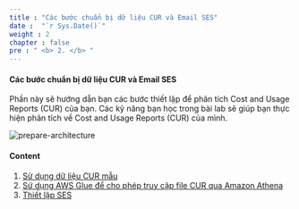 ```yaml
---
title : "Các bước chuẩn bị dữ liệu CUR và Email SES"
date :  "`r Sys.Date()`" 
weight : 2
chapter : false
pre : " <b> 2. </b> "
---
```

#### Các bước chuẩn bị dữ liệu CUR và Email SES
Phần này sẽ hướng dẫn bạn các bước thiết lập để phân tích Cost and Usage Reports (CUR) của bạn. Các kỹ năng bạn học trong bài lab sẽ giúp bạn thực hiện phân tích về Cost and Usage Reports (CUR) của mình.

![prepare-architecture](/images/prepare-architecture.png)

#### Content
1. [Sử dụng dữ liệu CUR mẫu](/2-preparation/2.1-sample/)
2. [Sử dụng AWS Glue để cho phép truy cập file CUR qua Amazon Athena](/2-preparation/2.2-glue/)
3. [Thiết lập SES](/2-preparation/2.3-ses/)
